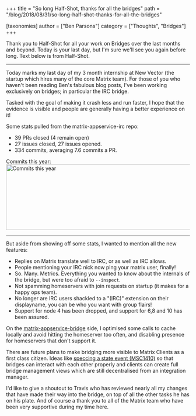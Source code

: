 +++
title = "So long Half-Shot, thanks for all the bridges"
path = "/blog/2018/08/31/so-long-half-shot-thanks-for-all-the-bridges"

[taxonomies]
author = ["Ben Parsons"]
category = ["Thoughts", "Bridges"]
+++

Thank you to Half-Shot for all your work on Bridges over the last months and beyond. Today is your last day, but I'm sure we'll see you again before long. Text below is from Half-Shot.

<hr />

Today marks my last day of my 3 month internship at New Vector (the startup which hires many of the core Matrix team). For those of you who haven't been reading Ben's fabulous blog posts, I've been working exclusively on bridges; in particular the IRC bridge.

Tasked with the goal of making it crash less and run faster, I hope that the evidence is visible and people are generally having a better experience on it!

Some stats pulled from the matrix-appservice-irc repo:
<ul>
 	<li>39 PRs closed (4 remain open)</li>
 	<li>27 issues closed, 27 issues opened.</li>
 	<li>334 commits, averaging 7.6 commits a PR.</li>
</ul>
Commits this year:

<img class="alignnone size-full wp-image-3506" src="/blog/wp-content/uploads/2018/08/commits_year.png" alt="Commits this year" width="751" height="179" />

<hr />

But aside from showing off some stats, I wanted to mention all the new features:
<ul>
 	<li>Replies on Matrix translate well to IRC, or as well as IRC allows.</li>
 	<li>People mentioning your IRC nick now ping your matrix user, finally!</li>
 	<li>So. Many. Metrics. Everything you wanted to know about the internals of the bridge, but were too afraid to <code>--inspect</code>.</li>
 	<li>Not spamming homeservers with join requests on startup (it makes for a happy ops team).</li>
 	<li>No longer are IRC users shackled to a "(IRC)" extension on their displayname, you can be who you want
with group flairs!</li>
 	<li>Support for node 4 has been dropped, and support for 6,8 and 10 has been assured.</li>
</ul>
On the <a href="https://github.com/matrix-org/matrix-appservice-bridge">matrix-appservice-bridge</a> side, I optimised some calls to cache locally and avoid hitting the homeserver too often, and disabling presence for homeservers that don't support it.

There are future plans to make bridging more visible to Matrix Clients as a first class citizen. Ideas like <a href="https://github.com/matrix-org/matrix-doc/issues/1410">speccing a state event (MSC1410)</a> so that bridges can interact with each other properly and clients can create full bridge management views which are still decentralised from an integration manager.

I'd like to give a shoutout to Travis who has reviewed nearly all my changes that have made their way into the bridge, on top of all the other tasks he has on his plate. And of course a thank you to all of the Matrix team who have been very supportive during my time here.
